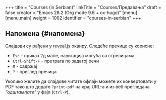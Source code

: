 +++
title = "Courses (in Serbian)"
linkTitle = "Courses/Предавања"
draft = false
creator = "Emacs 28.2 (Org mode 9.6 + ox-hugo)"
[menu]
  [menu.main]
    weight = 1002
    identifier = "courses-in-serbian"
+++

## Напомена {#напомена}

Слајдови су рађени у [reveal.js](https://revealjs.com/) оквиру. Следеће пречице су корисне:

-   `Esc` - приказ 2д мапе, навигација могућа са стрелицама
-   `Ctrl-Shift-F` - претрага по задатој речи
-   `M` - садржај
-   `?` - преглед пречица

Уколико желите да слајдове читате офлајн можете их конвертовати у PDF тако што
додате `?print-pdf` на крај URL-а и из веб прегледача _“одштампате”_ у фајл
(`Ctrl-P`).
